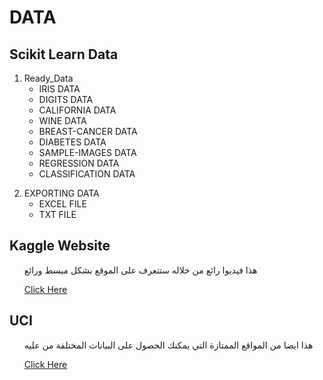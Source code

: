<h1>DATA</h1>
<h2>Scikit Learn Data</h2>

<ol>
  <li>Ready_Data<ul>
      <li>IRIS DATA</li>
      <li>DIGITS DATA</li>
      <li>CALIFORNIA DATA</li>
      <li>WINE DATA</li>
      <li>BREAST-CANCER DATA</li>
      <li>DIABETES DATA</li>
      <li>SAMPLE-IMAGES DATA</li>
      <li>REGRESSION DATA</li>
      <li>CLASSIFICATION DATA</li>
    </ul></li>
<p>
    
<p>
    
  <li>EXPORTING DATA<ul>
      <li>EXCEL FILE</li>
      <li>TXT FILE</li>
  </ul></li>
</ol>

<h2>Kaggle Website</h2>
<ol>
    <p>هذا فيديوا رائع من خلاله ستتعرف على الموقع بشكل مبسط ورائع

<a href="https://www.youtube.com/watch?v=hEoOApoF-TI">Click Here</a>
    </p>
</ol>



<h2>UCI</h2>
<ol>
    <p>هذا ايضا من المواقع الممتازة التي يمكنك الحصول على البيانات المختلفة من عليه 

<a href="https://archive.ics.uci.edu/ml/index.php">Click Here</a>
    </p>
</ol>
